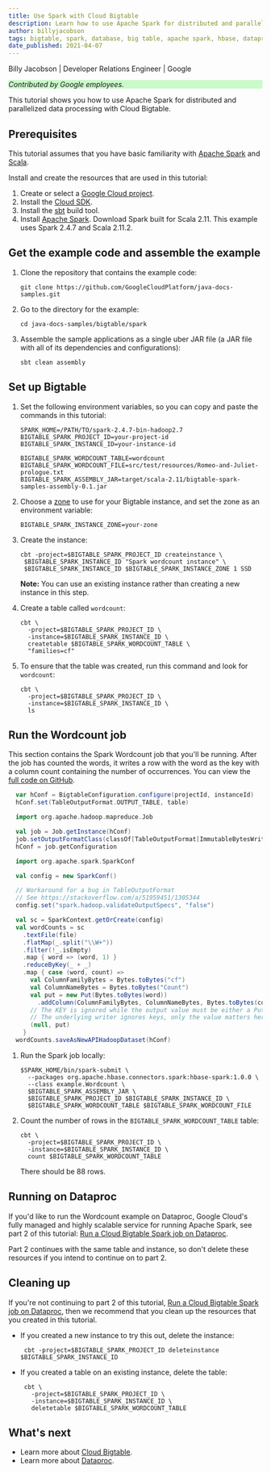 ```yaml
---
title: Use Spark with Cloud Bigtable 
description: Learn how to use Apache Spark for distributed and parallelized data processing with Cloud Bigtable.
author: billyjacobson
tags: bigtable, spark, database, big table, apache spark, hbase, dataproc
date_published: 2021-04-07
---
```


Billy Jacobson | Developer Relations Engineer | Google

<p style="background-color:#CAFACA;"><i>Contributed by Google employees.</i></p>

This tutorial shows you how to use Apache Spark for distributed and parallelized data processing with Cloud Bigtable.

## Prerequisites

This tutorial assumes that you have basic familiarity with [Apache Spark](https://spark.apache.org/) and [Scala](https://www.scala-lang.org/).

Install and create the resources that are used in this tutorial:

1.  Create or select a [Google Cloud project](https://console.cloud.google.com/cloud-resource-manager).
1.  Install the [Cloud SDK](https://cloud.google.com/sdk/).
1.  Install the [sbt](https://www.scala-sbt.org/) build tool.
1.  Install [Apache Spark](https://spark.apache.org/). Download Spark built for Scala 2.11. This example uses Spark 2.4.7 and Scala 2.11.2.

## Get the example code and assemble the example

1.  Clone the repository that contains the example code:

        git clone https://github.com/GoogleCloudPlatform/java-docs-samples.git
        
1.  Go to the directory for the example:

        cd java-docs-samples/bigtable/spark

1.  Assemble the sample applications as a single uber JAR file (a JAR file with all of its dependencies and configurations):

        sbt clean assembly

## Set up Bigtable

1.  Set the following environment variables, so you can copy and paste the commands in this tutorial:

        SPARK_HOME=/PATH/TO/spark-2.4.7-bin-hadoop2.7
        BIGTABLE_SPARK_PROJECT_ID=your-project-id
        BIGTABLE_SPARK_INSTANCE_ID=your-instance-id

        BIGTABLE_SPARK_WORDCOUNT_TABLE=wordcount
        BIGTABLE_SPARK_WORDCOUNT_FILE=src/test/resources/Romeo-and-Juliet-prologue.txt
        BIGTABLE_SPARK_ASSEMBLY_JAR=target/scala-2.11/bigtable-spark-samples-assembly-0.1.jar

1.  Choose a [zone](https://cloud.google.com/bigtable/docs/locations) to use for your Bigtable instance, and set the zone as an environment variable:

        BIGTABLE_SPARK_INSTANCE_ZONE=your-zone

1.  Create the instance:

        cbt -project=$BIGTABLE_SPARK_PROJECT_ID createinstance \
         $BIGTABLE_SPARK_INSTANCE_ID "Spark wordcount instance" \
         $BIGTABLE_SPARK_INSTANCE_ID $BIGTABLE_SPARK_INSTANCE_ZONE 1 SSD

    **Note:** You can use an existing instance rather than creating a new instance in this step.

1.  Create a table called `wordcount`:

        cbt \
          -project=$BIGTABLE_SPARK_PROJECT_ID \
          -instance=$BIGTABLE_SPARK_INSTANCE_ID \
          createtable $BIGTABLE_SPARK_WORDCOUNT_TABLE \
          "families=cf"

1.  To ensure that the table was created, run this command and look for `wordcount`:

        cbt \
          -project=$BIGTABLE_SPARK_PROJECT_ID \
          -instance=$BIGTABLE_SPARK_INSTANCE_ID \
          ls

## Run the Wordcount job

This section contains the Spark Wordcount job that you'll be running. After the job has counted the words, it writes a row with the word as
the key with a column count containing the number of occurrences. You can view the
[full code on GitHub](https://github.com/GoogleCloudPlatform/java-docs-samples/blob/master/bigtable/spark/src/main/scala/example/Wordcount.scala). 

[embedmd]:# (https://raw.githubusercontent.com/GoogleCloudPlatform/java-docs-samples/master/bigtable/spark/src/main/scala/example/Wordcount.scala /.*var hConf/ /saveAsNewAPIHadoopDataset\(hConf\)/)
```scala
  var hConf = BigtableConfiguration.configure(projectId, instanceId)
  hConf.set(TableOutputFormat.OUTPUT_TABLE, table)

  import org.apache.hadoop.mapreduce.Job

  val job = Job.getInstance(hConf)
  job.setOutputFormatClass(classOf[TableOutputFormat[ImmutableBytesWritable]])
  hConf = job.getConfiguration

  import org.apache.spark.SparkConf

  val config = new SparkConf()

  // Workaround for a bug in TableOutputFormat
  // See https://stackoverflow.com/a/51959451/1305344
  config.set("spark.hadoop.validateOutputSpecs", "false")

  val sc = SparkContext.getOrCreate(config)
  val wordCounts = sc
    .textFile(file)
    .flatMap(_.split("\\W+"))
    .filter(!_.isEmpty)
    .map { word => (word, 1) }
    .reduceByKey(_ + _)
    .map { case (word, count) =>
      val ColumnFamilyBytes = Bytes.toBytes("cf")
      val ColumnNameBytes = Bytes.toBytes("Count")
      val put = new Put(Bytes.toBytes(word))
        .addColumn(ColumnFamilyBytes, ColumnNameBytes, Bytes.toBytes(count))
      // The KEY is ignored while the output value must be either a Put or a Delete instance
      // The underlying writer ignores keys, only the value matters here.
      (null, put)
    }
  wordCounts.saveAsNewAPIHadoopDataset(hConf)
```

1.  Run the Spark job locally:

        $SPARK_HOME/bin/spark-submit \
          --packages org.apache.hbase.connectors.spark:hbase-spark:1.0.0 \
          --class example.Wordcount \
          $BIGTABLE_SPARK_ASSEMBLY_JAR \
          $BIGTABLE_SPARK_PROJECT_ID $BIGTABLE_SPARK_INSTANCE_ID \
          $BIGTABLE_SPARK_WORDCOUNT_TABLE $BIGTABLE_SPARK_WORDCOUNT_FILE

1.  Count the number of rows in the `BIGTABLE_SPARK_WORDCOUNT_TABLE` table:

        cbt \
          -project=$BIGTABLE_SPARK_PROJECT_ID \
          -instance=$BIGTABLE_SPARK_INSTANCE_ID \
          count $BIGTABLE_SPARK_WORDCOUNT_TABLE

    There should be 88 rows.

## Running on Dataproc

If you'd like to run the Wordcount example on Dataproc, Google Cloud's fully managed and highly scalable service for running
Apache Spark, see part 2 of this tutorial:
[Run a Cloud Bigtable Spark job on Dataproc](https://cloud.google.com/community/tutorials/bigtable-spark-dataproc).

Part 2 continues with the same table and instance, so don't delete these resources if you intend to continue on to part 2.

## Cleaning up

If you're not continuing to part 2 of this tutorial,
[Run a Cloud Bigtable Spark job on Dataproc](https://cloud.google.com/community/tutorials/bigtable-spark-dataproc),
then we recommend that you clean up the resources that you created in this tutorial. 

-  If you created a new instance to try this out, delete the instance: 

        cbt -project=$BIGTABLE_SPARK_PROJECT_ID deleteinstance $BIGTABLE_SPARK_INSTANCE_ID

-  If you created a table on an existing instance, delete the table:

        cbt \
          -project=$BIGTABLE_SPARK_PROJECT_ID \
          -instance=$BIGTABLE_SPARK_INSTANCE_ID \
          deletetable $BIGTABLE_SPARK_WORDCOUNT_TABLE

## What's next

- Learn more about [Cloud Bigtable](https://cloud.google.com/bigtable/).
- Learn more about [Dataproc](https://cloud.google.com/dataproc).
